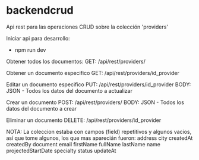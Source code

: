 # backendcrud

Api rest para las operaciones CRUD sobre la colección 'providers'


Iniciar api para desarrollo:
  + npm run dev

Obtener todos los documentos:
  GET: /api/rest/providers/

Obtener un documento especifico
  GET: /api/rest/providers/id_provider
  
Editar un documento especifico
  PUT: /api/rest/providers/id_provider
  BODY: JSON - Todos los datos del documento a actualizar

Crear un documento
  POST: /api/rest/providers/
  BODY: JSON - Todos los datos del documento a crear
  
Eliminar un documento
  DELETE: /api/rest/providers/id_provider


NOTA: La coleccion estaba con campos (field) repetitivos y algunos vacios, así que tome algunos, los que mas aparecián fueron:
    address
    city
    createdAt
    createdBy
    document
    email
    firstName
    fullName
    lastName
    name
    projectedStartDate
    specialty
    status
    updateAt
